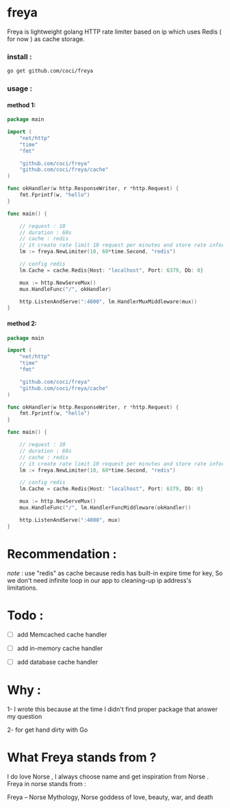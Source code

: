 # freya

Freya is lightweight golang HTTP rate limiter based on ip which uses Redis ( for now ) as cache storage.

### install :

```bash
go get github.com/coci/freya
```

### usage :

#### method 1:

```go
package main

import (
	"net/http"
	"time"
	"fmt"

	"github.com/coci/freya"
	"github.com/coci/freya/cache"
)

func okHandler(w http.ResponseWriter, r *http.Request) {
	fmt.Fprintf(w, "hello")
}

func main() {

	// request : 10
	// duration : 60s
	// cache : redis
	// it create rate limit 10 request per minutes and store rate information on redis
	lm := freya.NewLimiter(10, 60*time.Second, "redis")

	// config redis
	lm.Cache = cache.Redis{Host: "localhost", Port: 6379, Db: 0}

	mux := http.NewServeMux()
	mux.HandleFunc("/", okHandler)

	http.ListenAndServe(":4000", lm.HandlerMuxMiddleware(mux))
}

```

#### method 2:

```go
package main

import (
	"net/http"
	"time"
	"fmt"

	"github.com/coci/freya"
	"github.com/coci/freya/cache"
)

func okHandler(w http.ResponseWriter, r *http.Request) {
	fmt.Fprintf(w, "hello")
}

func main() {

	// request : 10
	// duration : 60s
	// cache : redis
	// it create rate limit 10 request per minutes and store rate information on redis
	lm := freya.NewLimiter(10, 60*time.Second, "redis")

	// config redis
	lm.Cache = cache.Redis{Host: "localhost", Port: 6379, Db: 0}

	mux := http.NewServeMux()
	mux.HandleFunc("/", lm.HandlerFuncMiddleware(okHandler))

	http.ListenAndServe(":4000", mux)
}

```

# Recommendation :

*note* : use "redis" as cache because redis has built-in expire time for key, So we don't need infinite loop in our app to
cleaning-up ip address's limitations.


# Todo :

- [ ] add Memcached cache handler

- [ ] add in-memory cache handler

- [ ] add database cache handler


# Why :

1- I wrote this because at the time I didn't find proper package that answer my question

2- for get hand dirty with Go


# What Freya stands from ?

I do love Norse , I always choose name and get inspiration from Norse . Freya in norse stands from :

Freya – Norse Mythology, Norse goddess of love, beauty, war, and death

